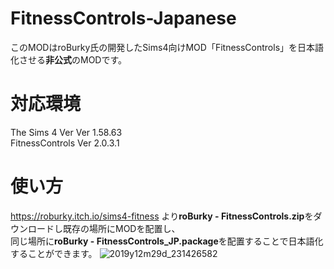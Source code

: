 # FitnessControls-Japanese
このMODはroBurky氏の開発したSims4向けMOD「FitnessControls」を日本語化させる**非公式**のMODです。
# 対応環境
The Sims 4 Ver Ver 1.58.63  
FitnessControls Ver 2.0.3.1
# 使い方
https://roburky.itch.io/sims4-fitness  より**roBurky - FitnessControls.zip**をダウンロードし既存の場所にMODを配置し、  
同じ場所に**roBurky - FitnessControls_JP.package**を配置することで日本語化することができます。
![2019y12m29d_231426582](https://user-images.githubusercontent.com/59336588/71557965-1a69fe80-2a91-11ea-95ce-e5cef113d8e3.jpg)
